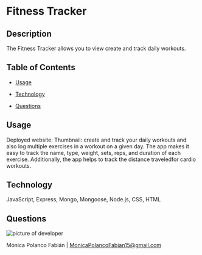 # Fitness Tracker

## Description

The Fitness Tracker allows you to view create and track daily workouts.

## Table of Contents

* [Usage](#usage)

* [Technology](#Technology)

* [Questions](#questions)


## Usage
Deployed website:
Thumbnail:
create and track your daily workouts and also log multiple exercises in a workout on a given day. The app makes it easy to track the name, type, weight, sets, reps, and duration of each exercise. Additionally, the app helps to track the distance traveledfor cardio workouts.

## Technology

JavaScript, Express, Mongo, Mongoose, Node.js, CSS, HTML

## Questions

![picture of developer](https://avatars3.githubusercontent.com/u/60660512?v=4)

Mónica Polanco Fabián | MonicaPolancoFabian15@gmail.com
